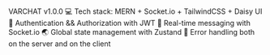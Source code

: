 VARCHAT v1.0.0
💻 Tech stack: MERN + Socket.io + TailwindCSS + Daisy UI
🔌 Authentication && Authorization with JWT
📨 Real-time messaging with Socket.io
🌏 Global state management with Zustand
📢 Error handling both on the server and on the client



